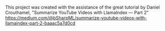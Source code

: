 This project was created with the assistance of the great tutorial by 
Daniel Crouthamel, "Summarize YouTube Videos with LlamaIndex — Part 2"
https://medium.com/@bSharpML/summarize-youtube-videos-with-llamaindex-part-2-baaac5a7d0cd
